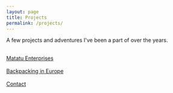 ```yaml
---
layout: page
title: Projects
permalink: /projects/
---
```


A few projects and adventures I've been a part of over the years. 

<br><a href="{{ site.baseurl }}/matatu_enterprises/">Matatu Enterprises</a></br>
<br><a href="{{ site.baseurl }}/backpacking-in-europe/">Backpacking in Europe</a></br>
<br><a href="{{ site.baseurl }}/contact/">Contact</a></br>

